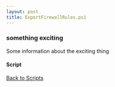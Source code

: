 ```yaml
---
layout: post
title: ExportFirewallRules.ps1
---
```


### something exciting

Some information about the exciting thing

#### Script

<script async src="https://gist-it.appspot.com/github.com/BanterBoy/scripts-blog/blob/master/PowerShell/scripts/information/ExportFirewallRules.ps1" crossorigin="anonymous"></script>

<a href="/menu/_pages/scripts.html">Back to Scripts</a>
